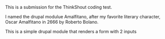 This is a submission for the ThinkShout coding test.

I named the drupal modulue Amalfitano, after my favorite literary character, Oscar Amalfitano in 2666 by Roberto Bolano.

This is a simple drupal module that renders a form with 2 inputs
